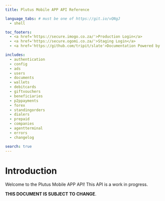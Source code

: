 ```yaml
---
title: Plutus Mobile APP API Reference

language_tabs: # must be one of https://git.io/vQNgJ
  - shell

toc_footers:
  - <a href='https://secure.imogo.co.za/'>Production Login</a>
  - <a href='https://secure.ogomi.co.za/'>Staging Login</a>
  - <a href='https://github.com/tripit/slate'>Documentation Powered by Slate</a>

includes:
  - authentication
  - config
  - ads
  - users
  - documents
  - wallets
  - debitcards
  - giftvouchers
  - beneficiaries
  - p2ppayments
  - forex
  - standingorders
  - dialers
  - prepaid
  - companies
  - agentterminal
  - errors
  - changelog

search: true
---
```


# Introduction

Welcome to the Plutus Mobile APP API!  This API is a work in progress.

<strong>THIS DOCUMENT IS SUBJECT TO CHANGE</strong>.
